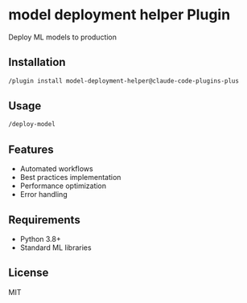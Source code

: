 # model deployment helper Plugin

Deploy ML models to production

## Installation

```bash
/plugin install model-deployment-helper@claude-code-plugins-plus
```

## Usage

```bash
/deploy-model
```

## Features

- Automated workflows
- Best practices implementation
- Performance optimization
- Error handling

## Requirements

- Python 3.8+
- Standard ML libraries

## License

MIT
